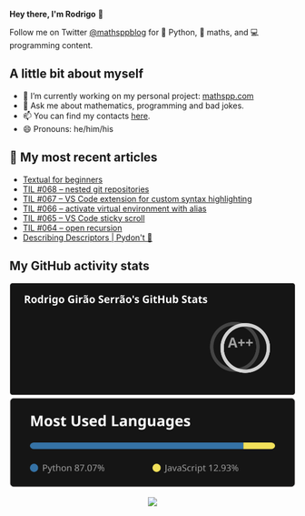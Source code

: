 **Hey there, I'm Rodrigo** 👋

Follow me on Twitter [@mathsppblog][twitter] for 🐍 Python, 🧠 maths, and 💻 programming content.


## A little bit about myself

- 🔭 I’m currently working on my personal project: [mathspp.com](https://mathspp.com)
- 💬 Ask me about mathematics, programming and bad jokes.
- 📫 You can find my contacts [here](https://mathspp.com/about#contacts).
- 😄 Pronouns: he/him/his


## 📖 My most recent articles

<!-- BLOG-POST-LIST:START -->
- [Textual for beginners](https://mathspp.com/blog/textual-for-beginners)
- [TIL #068 – nested git repositories](https://mathspp.com/blog/til/nested-git-repositories)
- [TIL #067 – VS Code extension for custom syntax highlighting](https://mathspp.com/blog/til/vscode-extension-for-custom-syntax-highlighting)
- [TIL #066 – activate virtual environment with alias](https://mathspp.com/blog/til/activate-virtual-environment-with-alias)
- [TIL #065 – VS Code sticky scroll](https://mathspp.com/blog/til/vscode-sticky-scroll)
- [TIL #064 – open recursion](https://mathspp.com/blog/til/open-recursion)
- [Describing Descriptors | Pydon&#39;t 🐍](https://mathspp.com/blog/pydonts/describing-descriptors)
<!-- BLOG-POST-LIST:END -->


##  My GitHub activity stats

<!-- Thanks to ofek! -->

<img src="general_stats.svg" alt="GitHub Statistics" loading="lazy">

<img src="language_stats.svg" alt="Top Languages" loading="lazy">

<p align='center'><img src='https://visitor-badge.laobi.icu/badge?page_id=RodrigoGiraoSerrao'></p>

[twitter]: https://twitter.com/mathsppblog
